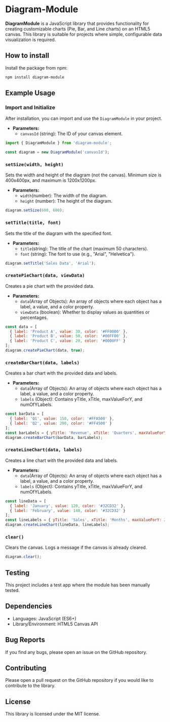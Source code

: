 # Diagram-Module
**DiagramModule** is a JavaScript library that provides functionality for creating customizable charts (Pie, Bar, and Line charts) on an HTML5 canvas. This library is suitable for projects where simple, configurable data visualization is required.

## How to install
Install the package from npm:

```bash
npm install diagram-module

```

## Example Usage

### Import and Initialize
After installation, you can import and use the `DiagramModule` in your project.

- **Parameters:**
   - `canvasId` (string): The ID of your canvas element.

```JavaScript
import { DiagramModule } from 'diagram-module';

const diagram = new DiagramModule('canvasId');

```
### `setSize(width, height)`
Sets the width and height of the diagram (not the canvas). Minimum size is 400x400px, and maximum is 1200x1200px.
- **Parameters:**
   - `width`(number): The width of the diagram.
   - `height` (number): The height of the diagram.

```JavaScript
diagram.setSize(600, 600);

```
### `setTitle(title, font)`
Sets the title of the diagram with the specified font.
- **Parameters:**
   - `title`(string):  The title of the chart (maximum 50 characters).
   - `font` (string): The font to use (e.g., "Arial", "Helvetica").

```JavaScript
diagram.setTitle('Sales Data', 'Arial');

```
### `createPieChart(data, viewData)`
Creates a pie chart with the provided data.
- **Parameters:**
   - `data`(Array of Objects): An array of objects where each object has a label, a value, and a color property.
   - `viewData` (boolean): Whether to display values as quantities or percentages.

```JavaScript
const data = [
  { label: 'Product A', value: 30, color: '#FF0000' },
  { label: 'Product B', value: 50, color: '#00FF00' },
  { label: 'Product C', value: 20, color: '#0000FF' }
];
diagram.createPieChart(data, true);

```

### `createBarChart(data, labels)`
Creates a bar chart with the provided data and labels.
- **Parameters:**
   - `data`(Array of Objects): An array of objects where each object has a label, a value, and a color property.
   - `labels` (Object): Contains yTitle, xTitle, maxValueForY, and numOfYLabels.

```JavaScript
const barData = [
  { label: 'Q1', value: 150, color: '#FFA500' },
  { label: 'Q2', value: 200, color: '#FF4500' }
];
const barLabels = { yTitle: 'Revenue', xTitle: 'Quarters', maxValueForY: 250, numOfYLabels: 5 };
diagram.createBarChart(barData, barLabels);

```
### `createLineChart(data, labels)`
Creates a line chart with the provided data and labels.
- **Parameters:**
   - `data`(Array of Objects): An array of objects where each object has a label, a value, and a color property.
   - `labels` (Object): Contains yTitle, xTitle, maxValueForY, and numOfYLabels.

```JavaScript
const lineData = [
  { label: 'January', value: 120, color: '#32CD32' },
  { label: 'February', value: 140, color: '#32CD32' }
];
const lineLabels = { yTitle: 'Sales', xTitle: 'Months', maxValueForY: 200, numOfYLabels: 4 };
diagram.createLineChart(lineData, lineLabels);

```

### `clear()`
Clears the canvas. Logs a message if the canvas is already cleared.
```JavaScript
diagram.clear();

```
## Testing
This project includes a test app where the module has been manually tested.

## Dependencies
- Languages: JavaScript (ES6+)
- Library/Environment: HTML5 Canvas API

## Bug Reports
If you find any bugs, please open an issue on the GitHub repository.

## Contributing
Please open a pull request on the GitHub repository if you would like to contribute to the library.

## License
This library is licensed under the MIT license.

